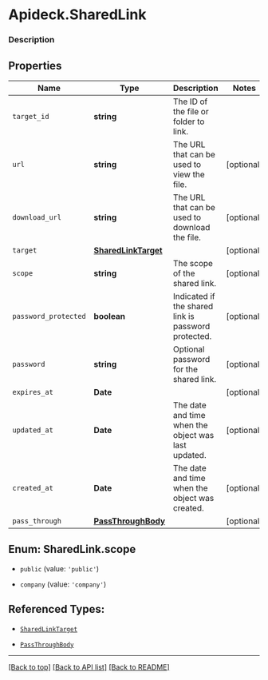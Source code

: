 # Apideck.SharedLink

### Description

## Properties
Name | Type | Description | Notes
------------ | ------------- | ------------- | -------------
`target_id` | **string** | The ID of the file or folder to link. | 
`url` | **string** | The URL that can be used to view the file. | [optional] 
`download_url` | **string** | The URL that can be used to download the file. | [optional] 
`target` | [**SharedLinkTarget**](SharedLinkTarget.md) |  | [optional] 
`scope` | **string** | The scope of the shared link. | [optional] 
`password_protected` | **boolean** | Indicated if the shared link is password protected. | [optional] 
`password` | **string** | Optional password for the shared link. | [optional] 
`expires_at` | **Date** |  | [optional] 
`updated_at` | **Date** | The date and time when the object was last updated. | [optional] 
`created_at` | **Date** | The date and time when the object was created. | [optional] 
`pass_through` | [**PassThroughBody**](PassThroughBody.md) |  | [optional] 





<a name="SharedLinkScope"></a>
## Enum: SharedLink.scope


* `public` (value: `'public'`)

* `company` (value: `'company'`)




## Referenced Types:



* [`SharedLinkTarget`](SharedLinkTarget.md)






* [`PassThroughBody`](PassThroughBody.md)

---

[[Back to top]](#) [[Back to API list]](../../../../README.md#documentation-for-api-endpoints) [[Back to README]](../../../../README.md)


